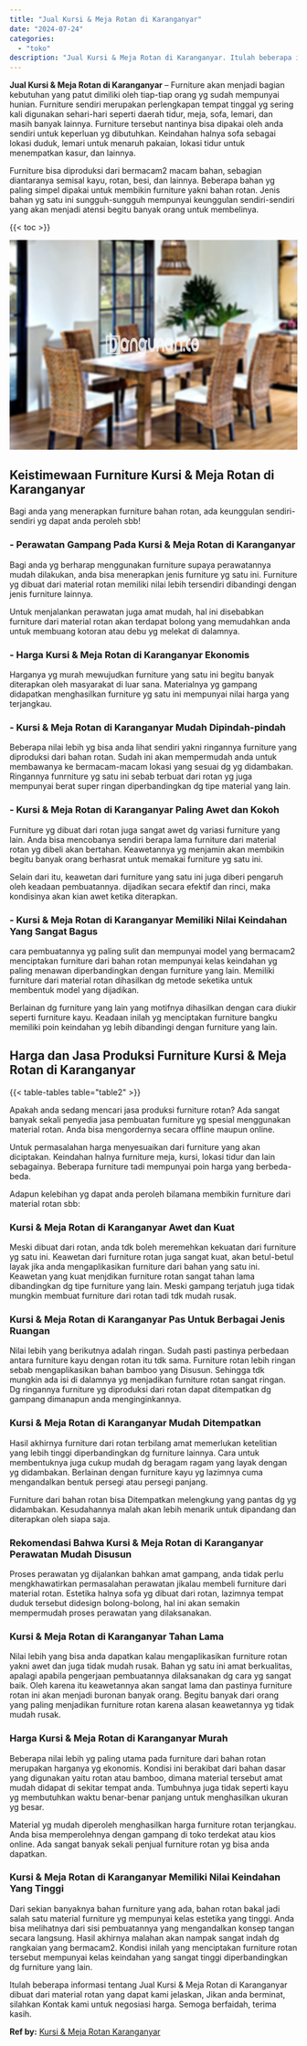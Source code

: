 ```yaml
---
title: "Jual Kursi & Meja Rotan di Karanganyar"
date: "2024-07-24"
categories: 
  - "toko"
description: "Jual Kursi & Meja Rotan di Karanganyar. Itulah beberapa informasi tentang Jual Kursi & Meja Rotan di Karanganyar dibuat dari material rotan yang dapat kami j..."
---
```


**Jual Kursi & Meja Rotan di Karanganyar** – Furniture akan menjadi bagian kebutuhan yang patut dimiliki oleh tiap-tiap orang yg sudah mempunyai hunian. Furniture sendiri merupakan perlengkapan tempat tinggal yg sering kali digunakan sehari-hari seperti daerah tidur, meja, sofa, lemari, dan masih banyak lainnya. Furniture tersebut nantinya bisa dipakai oleh anda sendiri untuk keperluan yg dibutuhkan. Keindahan halnya sofa sebagai lokasi duduk, lemari untuk menaruh pakaian, lokasi tidur untuk menempatkan kasur, dan lainnya.

Furniture bisa diproduksi dari bermacam2 macam bahan, sebagian diantaranya semisal kayu, rotan, besi, dan lainnya. Beberapa bahan yg paling simpel dipakai untuk membikin furniture yakni bahan rotan. Jenis bahan yg satu ini sungguh-sungguh mempunyai keunggulan sendiri-sendiri yang akan menjadi atensi begitu banyak orang untuk membelinya.

{{< toc >}}

![Jual Kursi & Meja Rotan di Karanganyar](/images/kursi-meja-rotan-murah21.png)

## Keistimewaan Furniture Kursi & Meja Rotan di Karanganyar

Bagi anda yang menerapkan furniture bahan rotan, ada keunggulan sendiri-sendiri yg dapat anda peroleh sbb!

### \- Perawatan Gampang Pada Kursi & Meja Rotan di Karanganyar

Bagi anda yg berharap menggunakan furniture supaya perawatannya mudah dilakukan, anda bisa menerapkan jenis furniture yg satu ini. Furniture yg dibuat dari material rotan memiliki nilai lebih tersendiri dibandingi dengan jenis furniture lainnya.

Untuk menjalankan perawatan juga amat mudah, hal ini disebabkan furniture dari material rotan akan terdapat bolong yang memudahkan anda untuk membuang kotoran atau debu yg melekat di dalamnya.

### \- Harga Kursi & Meja Rotan di Karanganyar Ekonomis

Harganya yg murah mewujudkan furniture yang satu ini begitu banyak diterapkan oleh masyarakat di luar sana. Materialnya yg gampang didapatkan menghasilkan furniture yg satu ini mempunyai nilai harga yang terjangkau.

### \- Kursi & Meja Rotan di Karanganyar Mudah Dipindah-pindah

Beberapa nilai lebih yg bisa anda lihat sendiri yakni ringannya furniture yang diproduksi dari bahan rotan. Sudah ini akan mempermudah anda untuk membawanya ke bermacam-macam lokasi yang sesuai dg yg didambakan. Ringannya funrniture yg satu ini sebab terbuat dari rotan yg juga mempunyai berat super ringan diperbandingkan dg tipe material yang lain.

### \- Kursi & Meja Rotan di Karanganyar Paling Awet dan Kokoh

Furniture yg dibuat dari rotan juga sangat awet dg variasi furniture yang lain. Anda bisa mencobanya sendiri berapa lama furniture dari material rotan yg dibeli akan bertahan. Keawetannya yg menjamin akan membikin begitu banyak orang berhasrat untuk memakai furniture yg satu ini.

Selain dari itu, keawetan dari furniture yang satu ini juga diberi pengaruh oleh keadaan pembuatannya. dijadikan secara efektif dan rinci, maka kondisinya akan kian awet ketika diterapkan.

### \- Kursi & Meja Rotan di Karanganyar Memiliki Nilai Keindahan Yang Sangat Bagus

cara pembuatannya yg paling sulit dan mempunyai model yang bermacam2 menciptakan furniture dari bahan rotan mempunyai kelas keindahan yg paling menawan diperbandingkan dengan furniture yang lain. Memiliki furniture dari material rotan dihasilkan dg metode seketika untuk membentuk model yang dijadikan.

Berlainan dg furniture yang lain yang motifnya dihasilkan dengan cara diukir seperti furniture kayu. Keadaan inilah yg menciptakan furniture bangku memiliki poin keindahan yg lebih dibandingi dengan furniture yang lain.

## Harga dan Jasa Produksi Furniture Kursi & Meja Rotan di Karanganyar

{{< table-tables table="table2" >}}

Apakah anda sedang mencari jasa produksi furniture rotan? Ada sangat banyak sekali penyedia jasa pembuatan furniture yg spesial menggunakan material rotan. Anda bisa mengordernya secara offline maupun online.

Untuk permasalahan harga menyesuaikan dari furniture yang akan diciptakan. Keindahan halnya furniture meja, kursi, lokasi tidur dan lain sebagainya. Beberapa furniture tadi mempunyai poin harga yang berbeda-beda.

Adapun kelebihan yg dapat anda peroleh bilamana membikin furniture dari material rotan sbb:

### Kursi & Meja Rotan di Karanganyar Awet dan Kuat

Meski dibuat dari rotan, anda tdk boleh meremehkan kekuatan dari furniture yg satu ini. Keawetan dari furniture rotan juga sangat kuat, akan betul-betul layak jika anda mengaplikasikan furniture dari bahan yang satu ini. Keawetan yang kuat menjdikan furniture rotan sangat tahan lama dibandingkan dg tipe furniture yang lain. Meski gampang terjatuh juga tidak mungkin membuat furniture dari rotan tadi tdk mudah rusak.

### Kursi & Meja Rotan di Karanganyar Pas Untuk Berbagai Jenis Ruangan

Nilai lebih yang berikutnya adalah ringan. Sudah pasti pastinya perbedaan antara furniture kayu dengan rotan itu tdk sama. Furniture rotan lebih ringan sebab mengaplikasikan bahan bamboo yang Disusun. Sehingga tdk mungkin ada isi di dalamnya yg menjadikan furniture rotan sangat ringan. Dg ringannya furniture yg diproduksi dari rotan dapat ditempatkan dg gampang dimanapun anda menginginkannya.

### Kursi & Meja Rotan di Karanganyar Mudah Ditempatkan

Hasil akhirnya furniture dari rotan terbilang amat memerlukan ketelitian yang lebih tinggi diperbandingkan dg furniture lainnya. Cara untuk membentuknya juga cukup mudah dg beragam ragam yang layak dengan yg didambakan. Berlainan dengan furniture kayu yg lazimnya cuma mengandalkan bentuk persegi atau persegi panjang.

Furniture dari bahan rotan bisa Ditempatkan melengkung yang pantas dg yg didambakan. Kesudahannya malah akan lebih menarik untuk dipandang dan diterapkan oleh siapa saja.

### Rekomendasi Bahwa Kursi & Meja Rotan di Karanganyar Perawatan Mudah Disusun

Proses perawatan yg dijalankan bahkan amat gampang, anda tidak perlu mengkhawatirkan permasalahan perawatan jikalau membeli furniture dari material rotan. Estetika halnya sofa yg dibuat dari rotan, lazimnya tempat duduk tersebut didesign bolong-bolong, hal ini akan semakin mempermudah proses perawatan yang dilaksanakan.

### Kursi & Meja Rotan di Karanganyar Tahan Lama

Nilai lebih yang bisa anda dapatkan kalau mengaplikasikan furniture rotan yakni awet dan juga tidak mudah rusak. Bahan yg satu ini amat berkualitas, apalagi apabila pengerjaan pembuatannya dilaksanakan dg cara yg sangat baik. Oleh karena itu keawetannya akan sangat lama dan pastinya furniture rotan ini akan menjadi buronan banyak orang. Begitu banyak dari orang yang paling menjadikan furniture rotan karena alasan keawetannya yg tidak mudah rusak.

### Harga Kursi & Meja Rotan di Karanganyar Murah

Beberapa nilai lebih yg paling utama pada furniture dari bahan rotan merupakan harganya yg ekonomis. Kondisi ini berakibat dari bahan dasar yang digunakan yaitu rotan atau bamboo, dimana material tersebut amat mudah didapat di sekitar tempat anda. Tumbuhnya juga tidak seperti kayu yg membutuhkan waktu benar-benar panjang untuk menghasilkan ukuran yg besar.

Material yg mudah diperoleh menghasilkan harga furniture rotan terjangkau. Anda bisa memperolehnya dengan gampang di toko terdekat atau kios online. Ada sangat banyak sekali penjual furniture rotan yg bisa anda dapatkan.

### Kursi & Meja Rotan di Karanganyar Memiliki Nilai Keindahan Yang Tinggi

Dari sekian banyaknya bahan furniture yang ada, bahan rotan bakal jadi salah satu material furniture yg mempunyai kelas estetika yang tinggi. Anda bisa melihatnya dari sisi pembuatannya yang mengandalkan konsep tangan secara langsung. Hasil akhirnya malahan akan nampak sangat indah dg rangkaian yang bermacam2. Kondisi inilah yang menciptakan furniture rotan tersebut mempunyai kelas keindahan yang sangat tinggi diperbandingkan dg furniture yang lain.

Itulah beberapa informasi tentang Jual Kursi & Meja Rotan di Karanganyar dibuat dari material rotan yang dapat kami jelaskan, Jikan anda berminat, silahkan Kontak kami untuk negosiasi harga. Semoga berfaidah, terima kasih.

**Ref by:** [Kursi & Meja Rotan Karanganyar](https://id.wikipedia.org/wiki/Kursi)
